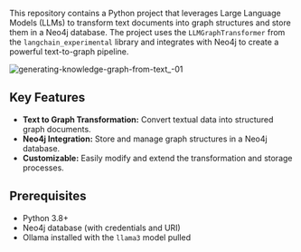 This repository contains a Python project that leverages Large Language Models (LLMs) to transform text documents into graph structures and store them in a Neo4j database. The project uses the `LLMGraphTransformer` from the `langchain_experimental` library and integrates with Neo4j to create a powerful text-to-graph pipeline.

![generating-knowledge-graph-from-text_-01](https://github.com/user-attachments/assets/02f7a480-2091-4a8e-8435-56f7aad01299)


## Key Features

- **Text to Graph Transformation:** Convert textual data into structured graph documents.
- **Neo4j Integration:** Store and manage graph structures in a Neo4j database.
- **Customizable:** Easily modify and extend the transformation and storage processes.

## Prerequisites

- Python 3.8+
- Neo4j database (with credentials and URI)
- Ollama installed with the `llama3` model pulled
